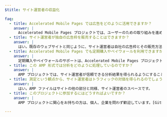 ```yaml
---
$title: サイト運営者の収益化

faq:
  - title: Accelerated Mobile Pages では広告をどのように活用できますか？
    answer: |
      Accelerated Mobile Pages プロジェクトでは、ユーザーのための取り組みを進めると同時に、モバイルウェブにおける広告収益化で効果を発揮することも目標の 1 つです。これを踏まえて、Accelerated Mobile Pages では広告フォーマット、広告ネットワーク、各種技術を幅広くサポートすることを目指しています。その一環として、プロジェクトの関係者は、AMP ファイルの広告がユーザーにとって高速で、安全で、魅力的かつ効果的なものとなるようにするための「持続可能な広告基準」の策定も進めています。
  - title: サイト運営者が独自の広告枠を販売することはできますか？
    answer: |
      はい。既存のウェブサイトと同じように、サイト運営者は自社の広告枠とその販売方法を管理できます。
  - title: Accelerated Mobile Pages でも定期購入やペイウォールを利用できますか？
    answer: |
      定期購入やペイウォールのサポートは、Accelerated Mobile Pages プロジェクトの主要目標の 1 つです。AMP では現在、購読者、従量課金のユーザー、匿名ユーザーによるドキュメントの閲覧をサイト運営者が管理できる、柔軟なアクセス フレームワークをサポートしています。
  - title: この AMP 形式では分析をどのように処理しているのですか？
    answer: |
      AMP プロジェクトでは、サイト運営者が信頼できる分析結果を得られるようにすることを目標の 1 つに掲げています。デモリリースでの分析機能のサポートはきわめて限定的でしたが、今後の仕様では、分析情報の収集のサポートについての規定や、AMP ファイルの表示速度やサイズに影響を与えずに第三者システムと統合するための規定を追加する予定です。本プロジェクトには、分析プロバイダーも数社[参加](https://www.ampproject.org/who/#analytics)しています。
  - title: 測定という観点から、サイト運営者はトラフィックの対価を得られるのでしょうか？
    answer: |
      はい。AMP ファイルはサイトの他の部分と同様、サイト運営者のスペースです。
  - title: このプロジェクトに参加するにはどうすればよいですか？
    answer: |
      AMP プロジェクトに関心をお持ちの方は、個人、企業を問わず歓迎しています。[GitHub](https://github.com/ampproject/amphtml/issues/new) からお問い合わせいただくと配信リストに登録され、いつでも最新情報を受け取れるようになります。

---
```

